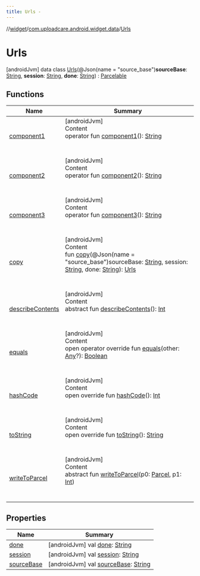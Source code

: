 ```yaml
---
title: Urls -
---
```

//[widget](../../index.md)/[com.uploadcare.android.widget.data](../index.md)/[Urls](index.md)



# Urls  
 [androidJvm] data class [Urls](index.md)(@Json(name = "source_base")**sourceBase**: [String](https://kotlinlang.org/api/latest/jvm/stdlib/kotlin/-string/index.html), **session**: [String](https://kotlinlang.org/api/latest/jvm/stdlib/kotlin/-string/index.html), **done**: [String](https://kotlinlang.org/api/latest/jvm/stdlib/kotlin/-string/index.html)) : [Parcelable](https://developer.android.com/reference/kotlin/android/os/Parcelable.html)   


## Functions  
  
|  Name|  Summary| 
|---|---|
| <a name="com.uploadcare.android.widget.data/Urls/component1/#/PointingToDeclaration/"></a>[component1](component1.md)| <a name="com.uploadcare.android.widget.data/Urls/component1/#/PointingToDeclaration/"></a>[androidJvm]  <br>Content  <br>operator fun [component1](component1.md)(): [String](https://kotlinlang.org/api/latest/jvm/stdlib/kotlin/-string/index.html)  <br><br><br>
| <a name="com.uploadcare.android.widget.data/Urls/component2/#/PointingToDeclaration/"></a>[component2](component2.md)| <a name="com.uploadcare.android.widget.data/Urls/component2/#/PointingToDeclaration/"></a>[androidJvm]  <br>Content  <br>operator fun [component2](component2.md)(): [String](https://kotlinlang.org/api/latest/jvm/stdlib/kotlin/-string/index.html)  <br><br><br>
| <a name="com.uploadcare.android.widget.data/Urls/component3/#/PointingToDeclaration/"></a>[component3](component3.md)| <a name="com.uploadcare.android.widget.data/Urls/component3/#/PointingToDeclaration/"></a>[androidJvm]  <br>Content  <br>operator fun [component3](component3.md)(): [String](https://kotlinlang.org/api/latest/jvm/stdlib/kotlin/-string/index.html)  <br><br><br>
| <a name="com.uploadcare.android.widget.data/Urls/copy/#kotlin.String#kotlin.String#kotlin.String/PointingToDeclaration/"></a>[copy](copy.md)| <a name="com.uploadcare.android.widget.data/Urls/copy/#kotlin.String#kotlin.String#kotlin.String/PointingToDeclaration/"></a>[androidJvm]  <br>Content  <br>fun [copy](copy.md)(@Json(name = "source_base")sourceBase: [String](https://kotlinlang.org/api/latest/jvm/stdlib/kotlin/-string/index.html), session: [String](https://kotlinlang.org/api/latest/jvm/stdlib/kotlin/-string/index.html), done: [String](https://kotlinlang.org/api/latest/jvm/stdlib/kotlin/-string/index.html)): [Urls](index.md)  <br><br><br>
| <a name="android.os/Parcelable/describeContents/#/PointingToDeclaration/"></a>[describeContents](../-social-sources-response/index.md#%5Bandroid.os%2FParcelable%2FdescribeContents%2F%23%2FPointingToDeclaration%2F%5D%2FFunctions%2F814613827)| <a name="android.os/Parcelable/describeContents/#/PointingToDeclaration/"></a>[androidJvm]  <br>Content  <br>abstract fun [describeContents](../-social-sources-response/index.md#%5Bandroid.os%2FParcelable%2FdescribeContents%2F%23%2FPointingToDeclaration%2F%5D%2FFunctions%2F814613827)(): [Int](https://kotlinlang.org/api/latest/jvm/stdlib/kotlin/-int/index.html)  <br><br><br>
| <a name="kotlin/Any/equals/#kotlin.Any?/PointingToDeclaration/"></a>[equals](../../com.uploadcare.android.widget.worker/-uploadcare-work-manager-initializer/index.md#%5Bkotlin%2FAny%2Fequals%2F%23kotlin.Any%3F%2FPointingToDeclaration%2F%5D%2FFunctions%2F814613827)| <a name="kotlin/Any/equals/#kotlin.Any?/PointingToDeclaration/"></a>[androidJvm]  <br>Content  <br>open operator override fun [equals](../../com.uploadcare.android.widget.worker/-uploadcare-work-manager-initializer/index.md#%5Bkotlin%2FAny%2Fequals%2F%23kotlin.Any%3F%2FPointingToDeclaration%2F%5D%2FFunctions%2F814613827)(other: [Any](https://kotlinlang.org/api/latest/jvm/stdlib/kotlin/-any/index.html)?): [Boolean](https://kotlinlang.org/api/latest/jvm/stdlib/kotlin/-boolean/index.html)  <br><br><br>
| <a name="kotlin/Any/hashCode/#/PointingToDeclaration/"></a>[hashCode](../../com.uploadcare.android.widget.worker/-uploadcare-work-manager-initializer/index.md#%5Bkotlin%2FAny%2FhashCode%2F%23%2FPointingToDeclaration%2F%5D%2FFunctions%2F814613827)| <a name="kotlin/Any/hashCode/#/PointingToDeclaration/"></a>[androidJvm]  <br>Content  <br>open override fun [hashCode](../../com.uploadcare.android.widget.worker/-uploadcare-work-manager-initializer/index.md#%5Bkotlin%2FAny%2FhashCode%2F%23%2FPointingToDeclaration%2F%5D%2FFunctions%2F814613827)(): [Int](https://kotlinlang.org/api/latest/jvm/stdlib/kotlin/-int/index.html)  <br><br><br>
| <a name="kotlin/Any/toString/#/PointingToDeclaration/"></a>[toString](../../com.uploadcare.android.widget.worker/-uploadcare-work-manager-initializer/index.md#%5Bkotlin%2FAny%2FtoString%2F%23%2FPointingToDeclaration%2F%5D%2FFunctions%2F814613827)| <a name="kotlin/Any/toString/#/PointingToDeclaration/"></a>[androidJvm]  <br>Content  <br>open override fun [toString](../../com.uploadcare.android.widget.worker/-uploadcare-work-manager-initializer/index.md#%5Bkotlin%2FAny%2FtoString%2F%23%2FPointingToDeclaration%2F%5D%2FFunctions%2F814613827)(): [String](https://kotlinlang.org/api/latest/jvm/stdlib/kotlin/-string/index.html)  <br><br><br>
| <a name="android.os/Parcelable/writeToParcel/#android.os.Parcel#kotlin.Int/PointingToDeclaration/"></a>[writeToParcel](../-social-sources-response/index.md#%5Bandroid.os%2FParcelable%2FwriteToParcel%2F%23android.os.Parcel%23kotlin.Int%2FPointingToDeclaration%2F%5D%2FFunctions%2F814613827)| <a name="android.os/Parcelable/writeToParcel/#android.os.Parcel#kotlin.Int/PointingToDeclaration/"></a>[androidJvm]  <br>Content  <br>abstract fun [writeToParcel](../-social-sources-response/index.md#%5Bandroid.os%2FParcelable%2FwriteToParcel%2F%23android.os.Parcel%23kotlin.Int%2FPointingToDeclaration%2F%5D%2FFunctions%2F814613827)(p0: [Parcel](https://developer.android.com/reference/kotlin/android/os/Parcel.html), p1: [Int](https://kotlinlang.org/api/latest/jvm/stdlib/kotlin/-int/index.html))  <br><br><br>


## Properties  
  
|  Name|  Summary| 
|---|---|
| <a name="com.uploadcare.android.widget.data/Urls/done/#/PointingToDeclaration/"></a>[done](done.md)| <a name="com.uploadcare.android.widget.data/Urls/done/#/PointingToDeclaration/"></a> [androidJvm] val [done](done.md): [String](https://kotlinlang.org/api/latest/jvm/stdlib/kotlin/-string/index.html)   <br>
| <a name="com.uploadcare.android.widget.data/Urls/session/#/PointingToDeclaration/"></a>[session](session.md)| <a name="com.uploadcare.android.widget.data/Urls/session/#/PointingToDeclaration/"></a> [androidJvm] val [session](session.md): [String](https://kotlinlang.org/api/latest/jvm/stdlib/kotlin/-string/index.html)   <br>
| <a name="com.uploadcare.android.widget.data/Urls/sourceBase/#/PointingToDeclaration/"></a>[sourceBase](source-base.md)| <a name="com.uploadcare.android.widget.data/Urls/sourceBase/#/PointingToDeclaration/"></a> [androidJvm] val [sourceBase](source-base.md): [String](https://kotlinlang.org/api/latest/jvm/stdlib/kotlin/-string/index.html)   <br>


